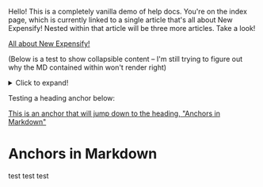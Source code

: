 Hello! This is a completely vanilla demo of help docs. You're on the index page, which is currently linked to a single article that's all about New Expensify! Nested within that article will be three more articles. Take a look!


[All about New Expensify!](https://johncschuster.github.io/docsTest/allAboutNewExpensify)


(Below is a test to show collapsible content – I'm still trying to figure out why the MD contained within won't render right)

<details>
  <summary>Click to expand!</summary>
  
  ## Heading
  1. A numbered
  2. list
     * With some
     * Sub bullets
</details>


Testing a heading anchor below:

[This is an anchor that will jump down to the heading, "Anchors in Markdown"](#anchors-in-markdown)

# Anchors in Markdown

test test test
